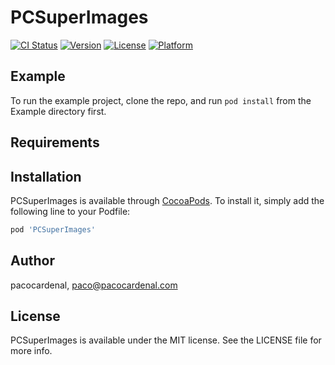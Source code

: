 # PCSuperImages

[![CI Status](https://img.shields.io/travis/pacocardenal/PCSuperImages.svg?style=flat)](https://travis-ci.org/pacocardenal/PCSuperImages)
[![Version](https://img.shields.io/cocoapods/v/PCSuperImages.svg?style=flat)](https://cocoapods.org/pods/PCSuperImages)
[![License](https://img.shields.io/cocoapods/l/PCSuperImages.svg?style=flat)](https://cocoapods.org/pods/PCSuperImages)
[![Platform](https://img.shields.io/cocoapods/p/PCSuperImages.svg?style=flat)](https://cocoapods.org/pods/PCSuperImages)

## Example

To run the example project, clone the repo, and run `pod install` from the Example directory first.

## Requirements

## Installation

PCSuperImages is available through [CocoaPods](https://cocoapods.org). To install
it, simply add the following line to your Podfile:

```ruby
pod 'PCSuperImages'
```

## Author

pacocardenal, paco@pacocardenal.com

## License

PCSuperImages is available under the MIT license. See the LICENSE file for more info.
